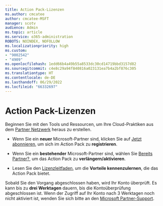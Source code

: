 ```yaml
---
title: Action Pack-Lizenzen
ms.author: cmcatee
author: cmcatee-MSFT
manager: scotv
audience: Admin
ms.topic: article
ms.service: o365-administration
ROBOTS: NOINDEX, NOFOLLOW
ms.localizationpriority: high
ms.custom:
- "9002542"
- "4909"
ms.openlocfilehash: 1edd66b4a49b55a8533dc30cd14719bbd3157d82
ms.sourcegitcommit: c4e8c29a94f840816a023131ea7b4a2bf876c305
ms.translationtype: HT
ms.contentlocale: de-DE
ms.lasthandoff: 06/29/2022
ms.locfileid: "66332697"
---
```

# <a name="action-pack-licenses"></a>Action Pack-Lizenzen

Beginnen Sie mit den Tools und Ressourcen, um Ihre Cloud-Praktiken aus dem [Partner Netzwerk](https://aka.ms/MPNActionPack) heraus zu erstellen.

- Wenn Sie ein **neuer** Microsoft-Partner sind, klicken Sie auf [Jetzt abonnieren](https://aka.ms/MPNActionPackNew), um sich im Action Pack zu **registrieren**.

- Wenn Sie ein **bestehender** Microsoft-Partner sind, wählen Sie [Bereits Partner?](https://aka.ms/MPNActionPackExisting), um das Action Pack zu **verlängern/aktivieren**. 

- Lesen Sie den [Lizenzleitfaden](https://aka.ms/MPNActionPackGuide), um die **Vorteile kennenzulernen**, die das Action Pack bietet. 

Sobald Sie den Vorgang abgeschlossen haben, wird Ihr Konto überprüft. Es kann bis zu **drei Werktagen** dauern, bis die Kontoüberprüfung abgeschlossen ist. Wenn der Zugriff auf Ihr Konto nach 3 Werktagen noch nicht aktiviert ist, wenden Sie sich bitte an den [Microsoft Partner-Support](https://aka.ms/MPNActionPackSupport). 
